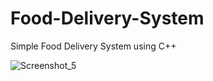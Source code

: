 # Food-Delivery-System
Simple Food Delivery System using C++

![Screenshot_5](https://user-images.githubusercontent.com/80079235/121220631-67671c80-c8a2-11eb-8517-8e893d246f5a.png)

